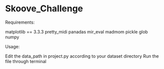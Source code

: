 # Skoove_Challenge

Requirements:

matplotlib == 3.3.3
pretty_midi
panadas
mir_eval
madmom
pickle
glob
numpy



Usage:

Edit the data_path in project.py according to your dataset directory
Run the file through terminal
